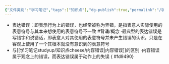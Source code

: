 ```yaml
---
{"文件类别":"学习笔记","tags":["知识点"],"dg-publish":true,"permalink":"/学习笔记studyup/知识点cheese/表达错误/","dgPassFrontmatter":true,"noteIcon":"","created":"2024-07-17T10:24:55.396+08:00","updated":"2024-09-11T11:43:15.230+08:00"}
---
```


- 表达错误：即表示行为上的错误，也经常被称为弄错，是指表意人实际使用的表意符号与其本来想使用的表意符号不一致 #背诵/概念 
·最典型的表达错误是写错字和说错话，即表意人对其使用的表意符号并未产生错误的认识，只是在客观上使用了一个其根本就没有意识到的表意符号
- 与[[学习笔记studyup/知识点cheese/内容错误\|内容错误]]的区别
·内容错误属于观念上的错误，而表达错误属于动作上的失误
{ #fd9490}
